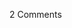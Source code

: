 <span class="commentheader">2 Comments</span>

<!-- <div class="commentdivider">
<span class="commentauthorbox">Posted by <a href="http://www.pascal.com/cgi-bin/mt/mt-comments.cgi?__mode=red&id=617">pascal</a></span>
<span class="commentdatebox">Saturday, March 13, 2004</span>
<span class="commenttimebox"> 2:41 PM</span>
</div>
<div class="commentbody">mon nom c’est pascal je suis togolais je veux qu’on m’aide.

voici mon site <a href="http://pascal5.site.voila.fr">http://pascal5.site.voila.fr</a></div>

<div class="commentdivider">
<span class="commentauthorbox">Posted by <a href="http://www.pascal.com/cgi-bin/mt/mt-comments.cgi?__mode=red&id=643">Pascal LeBlanc</a></span>
<span class="commentdatebox">Monday, March 15, 2004</span>
<span class="commenttimebox">11:21 AM</span>
</div>
<div class="commentbody">up yours </div> -->
